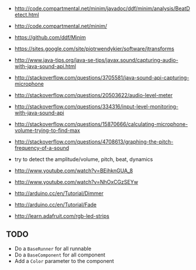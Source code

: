 
* http://code.compartmental.net/minim/javadoc/ddf/minim/analysis/BeatDetect.html
* http://code.compartmental.net/minim/
* https://github.com/ddf/Minim

* https://sites.google.com/site/piotrwendykier/software/jtransforms

* http://www.java-tips.org/java-se-tips/javax.sound/capturing-audio-with-java-sound-api.html
* http://stackoverflow.com/questions/3705581/java-sound-api-capturing-microphone
* http://stackoverflow.com/questions/20503622/audio-level-meter
* http://stackoverflow.com/questions/334316/input-level-monitoring-with-java-sound-api
* http://stackoverflow.com/questions/15870666/calculating-microphone-volume-trying-to-find-max
* http://stackoverflow.com/questions/4708613/graphing-the-pitch-frequency-of-a-sound

* try to detect the amplitude/volume, pitch, beat, dynamics

* http://www.youtube.com/watch?v=BEihknGUA_8
* http://www.youtube.com/watch?v=NhOxCGzSEYw
* http://arduino.cc/en/Tutorial/Dimmer
* http://arduino.cc/en/Tutorial/Fade
* http://learn.adafruit.com/rgb-led-strips

## TODO

* Do a `BaseRunner` for all runnable
* Do a `BaseComponent` for all component
* Add a `Color` parameter to the component
